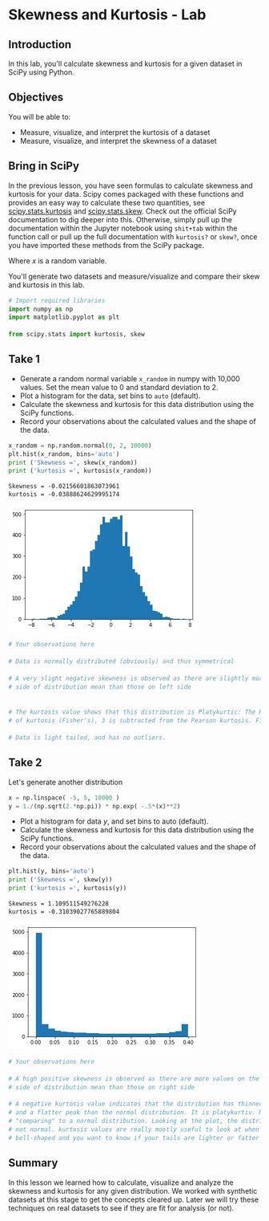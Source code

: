 
# Skewness and Kurtosis - Lab

## Introduction

In this lab, you'll calculate skewness and kurtosis for a given dataset in SciPy using Python.

## Objectives
You will be able to:
* Measure, visualize, and interpret the kurtosis of a dataset
* Measure, visualize, and interpret the skewness of a dataset

## Bring in SciPy
In the previous lesson, you have seen formulas to calculate skewness and kurtosis for your data. Scipy comes packaged with these functions and provides an easy way to calculate these two quantities, see [scipy.stats.kurtosis](https://docs.scipy.org/doc/scipy/reference/generated/scipy.stats.kurtosis.html#scipy.stats.kurtosis) and [scipy.stats.skew](https://docs.scipy.org/doc/scipy/reference/generated/scipy.stats.skew.html). Check out the official SciPy documentation to dig deeper into this. Otherwise, simply pull up the documentation within the Jupyter notebook using `shit+tab` within the function call or pull up the full documentation with `kurtosis?` or `skew?`, once you have imported these methods from the SciPy package.

Where $x$ is a random variable. 

You'll generate two datasets and measure/visualize and compare their skew and kurtosis in this lab.


```python
# Import required libraries
import numpy as np
import matplotlib.pyplot as plt

from scipy.stats import kurtosis, skew
```

## Take 1
* Generate a random normal variable `x_random` in numpy with 10,000 values. Set the mean value to 0 and standard deviation to 2.
* Plot a histogram for the data, set bins to `auto` (default). 
* Calculate the skewness and kurtosis for this data distribution using the SciPy functions.
* Record your observations about the calculated values and the shape of the data. 


```python
x_random = np.random.normal(0, 2, 10000)
plt.hist(x_random, bins='auto')
print ('Skewness =', skew(x_random))
print ('kurtosis =', kurtosis(x_random))
```

    Skewness = -0.02156601863073961
    kurtosis = -0.03888624629995174



![png](index_files/index_3_1.png)



```python
# Your observations here 

# Data is normally distributed (obviously) and thus symmetrical 

# A very slight negative skewness is observed as there are slightly more values on the right 
# side of distribution mean than those on left side


# The kurtosis value shows that this distribution is Platykurtic: The Kurtosis < 0 . In this implementation
# of kurtosis (Fisher's), 3 is subtracted from the Pearson kurtosis. Fisher's kurtosis is also known as excess kurtosis.

# Data is light tailed, and has no outliers. 
```

## Take 2

Let's generate another distribution 


```python
x = np.linspace( -5, 5, 10000 )
y = 1./(np.sqrt(2.*np.pi)) * np.exp( -.5*(x)**2)
```

* Plot a histogram for data $y$, and set bins to auto (default).
* Calculate the skewness and kurtosis for this data distribution using the SciPy functions.
* Record your observations about the calculated values and the shape of the data.


```python
plt.hist(y, bins='auto')
print ('Skewness =', skew(y))
print ('kurtosis =', kurtosis(y))
```

    Skewness = 1.109511549276228
    kurtosis = -0.31039027765889804



![png](index_files/index_8_1.png)



```python
# Your observations here 

# A high positive skewness is observed as there are more values on the left 
# side of distribution mean than those on right side

# A negative kurtosis value indicates that the distribution has thinner tails 
# and a flatter peak than the normal distribution. It is platykurtiv. Note that the measure of kurtosis is
# "comparing" to a normal distribution. Looking at the plot, the distribution is clearly
# not normal. kurtosis values are really mostly useful to look at when your observed curve 
# bell-shaped and you want to know if your tails are lighter or fatter than a normal distribution
```

## Summary

In this lesson we learned how to calculate, visualize and analyze the skewness and kurtosis for any given distribution. We worked with synthetic datasets at this stage to get the concepts cleared up. Later we will try these techniques on real datasets to see if they are fit for analysis (or not). 
